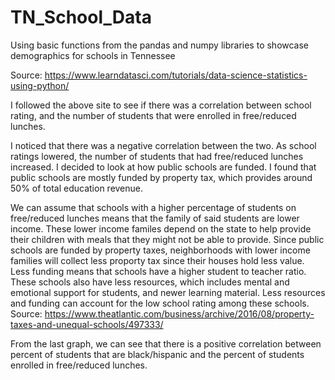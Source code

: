 # TN_School_Data
Using basic functions from the pandas and numpy libraries to showcase demographics for schools in Tennessee

Source: https://www.learndatasci.com/tutorials/data-science-statistics-using-python/


I followed the above site to see if there was a correlation between school rating, and the number of students that were enrolled in free/reduced lunches.

I noticed that there was a negative correlation between the two. As school ratings lowered, the number of students that had free/reduced lunches increased.
I decided to look at how public schools are funded. I found that public schools are mostly funded by property tax, which provides around 50% of total education revenue. 

We can assume that schools with a higher percentage of students on free/reduced lunches means that the family of said students are lower income. These lower income familes depend on the state to help provide their children with meals that they might not be able to provide. Since public schools are funded by property taxes, neighborhoods with lower income families will collect less proporty tax since their houses hold less value. Less funding means that schools have a higher student to teacher ratio. These schools also have less resources, which includes mental and emotional support for students, and newer learning material. Less resources and funding can account for the low school rating among these schools.
Source: https://www.theatlantic.com/business/archive/2016/08/property-taxes-and-unequal-schools/497333/

From the last graph, we can see that there is a positive correlation between percent of students that are black/hispanic and the percent of students enrolled in free/reduced lunches.
